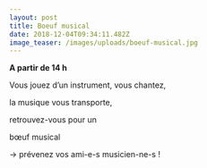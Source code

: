 ```yaml
---
layout: post
title: Boeuf musical
date: 2018-12-04T09:34:11.482Z
image_teaser: /images/uploads/boeuf-musical.jpg
---
```

**A partir de 14 h**



Vous jouez d’un instrument, vous chantez,

la musique vous transporte,

retrouvez-vous pour un 

bœuf musical

→ prévenez vos ami-e-s musicien-ne-s !
